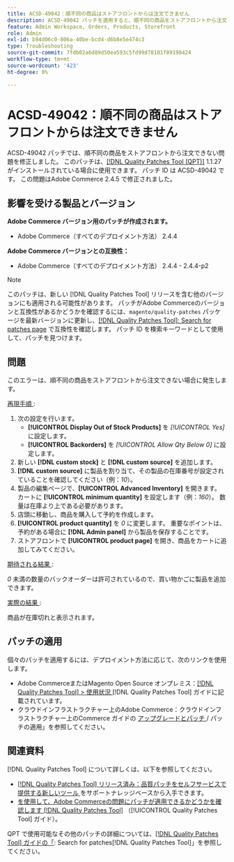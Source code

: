 ```yaml
---
title: ACSD-49042：順不同の商品はストアフロントからは注文できません
description: ACSD-49042 パッチを適用すると、順不同の商品をストアフロントから注文できないAdobe Commerceの問題を修正できます。
feature: Admin Workspace, Orders, Products, Storefront
role: Admin
exl-id: b94d06c0-806a-40be-bcd4-d6b8e5e474c3
type: Troubleshooting
source-git-commit: 7fdb02a6d89d50ea593c5fd99d78101f89198424
workflow-type: tm+mt
source-wordcount: '423'
ht-degree: 0%

---
```


# ACSD-49042：順不同の商品はストアフロントからは注文できません

ACSD-49042 パッチでは、順不同の商品をストアフロントから注文できない問題を修正しました。 このパッチは、[[!DNL Quality Patches Tool (QPT)]](https://experienceleague.adobe.com/ja/docs/commerce-operations/tools/quality-patches-tool/quality-patches-tool-to-self-serve-quality-patches) 1.1.27 がインストールされている場合に使用できます。 パッチ ID は ACSD-49042 です。 この問題はAdobe Commerce 2.4.5 で修正されました。

## 影響を受ける製品とバージョン

**Adobe Commerce バージョン用のパッチが作成されます。**

* Adobe Commerce（すべてのデプロイメント方法） 2.4.4

**Adobe Commerce バージョンとの互換性：**

* Adobe Commerce（すべてのデプロイメント方法） 2.4.4 - 2.4.4-p2

>[!NOTE]
>
>このパッチは、新しい [!DNL Quality Patches Tool] リリースを含む他のバージョンにも適用される可能性があります。 パッチがAdobe Commerceのバージョンと互換性があるかどうかを確認するには、`magento/quality-patches` パッケージを最新バージョンに更新し、[[!DNL Quality Patches Tool]: Search for patches page](https://experienceleague.adobe.com/tools/commerce-quality-patches/index.html?lang=ja) で互換性を確認します。 パッチ ID を検索キーワードとして使用して、パッチを見つけます。

## 問題

このエラーは、順不同の商品をストアフロントから注文できない場合に発生します。

<u> 再現手順 </u>:

1. 次の設定を行います。
   * **[!UICONTROL Display Out of Stock Products]** を *[!UICONTROL Yes]* に設定します。
   * **[!UICONTROL Backorders]** を *[!UICONTROL Allow Qty Below 0]* に設定します。
1. 新しい **[!DNL custom stock]** と **[!DNL custom source]** を追加します。
1. **[!DNL custom source]** に製品を割り当て、その製品の在庫番号が設定されていることを確認してください（例：*10*）。
1. 製品の編集ページで、**[!UICONTROL Advanced Inventory]** を開きます。 カートに **[!UICONTROL minimum quantity]** を設定します（例：*160*）。 数量は在庫より上である必要があります。
1. 店頭に移動し、商品を購入して予約を作成します。
1. **[!UICONTROL product quantity]** を *0* に変更します。 重要なポイントは、予約がある場合に **[!DNL Admin panel]** から製品を保存することです。
1. ストアフロントで **[!UICONTROL product page]** を開き、商品をカートに追加してみてください。

<u> 期待される結果 </u>:

*0* 未満の数量のバックオーダーは許可されているので、買い物かごに製品を追加できます。

<u> 実際の結果 </u>:

商品が在庫切れと表示されます。

## パッチの適用

個々のパッチを適用するには、デプロイメント方法に応じて、次のリンクを使用します。

* Adobe CommerceまたはMagento Open Source オンプレミス：[[!DNL Quality Patches Tool] > 使用状況 ](/help/tools/quality-patches-tool/usage.md) [!DNL Quality Patches Tool] ガイドに記載されています。
* クラウドインフラストラクチャー上のAdobe Commerce：クラウドインフラストラクチャー上のCommerce ガイドの [ アップグレードとパッチ ](https://experienceleague.adobe.com/docs/commerce-cloud-service/user-guide/develop/upgrade/apply-patches.html?lang=ja)/ パッチの適用」を参照してください。

## 関連資料

[!DNL Quality Patches Tool] について詳しくは、以下を参照してください。

* [[!DNL Quality Patches Tool]  リリース済み：品質パッチをセルフサービスで提供する新しいツール ](https://experienceleague.adobe.com/ja/docs/commerce-operations/tools/quality-patches-tool/quality-patches-tool-to-self-serve-quality-patches) をサポートナレッジベースから入手できます。
* [ を使用して、Adobe Commerceの問題にパッチが適用できるかどうかを確認します  [!DNL Quality Patches Tool]](/help/tools/quality-patches-tool/patches-available-in-qpt/check-patch-for-magento-issue-with-magento-quality-patches.md) （[!UICONTROL Quality Patches Tool] ガイド）。


QPT で使用可能なその他のパッチの詳細については、[[!DNL Quality Patches Tool] ガイドの「](https://experienceleague.adobe.com/tools/commerce-quality-patches/index.html?lang=ja): Search for patches[!DNL Quality Patches Tool]」を参照してください。
